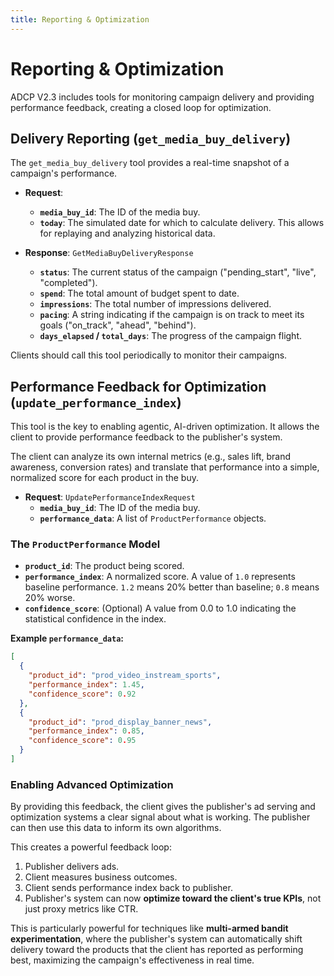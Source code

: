 ```yaml
---
title: Reporting & Optimization
---
```


# Reporting & Optimization

ADCP V2.3 includes tools for monitoring campaign delivery and providing performance feedback, creating a closed loop for optimization.

## Delivery Reporting (`get_media_buy_delivery`)

The `get_media_buy_delivery` tool provides a real-time snapshot of a campaign's performance.

- **Request**:
  - **`media_buy_id`**: The ID of the media buy.
  - **`today`**: The simulated date for which to calculate delivery. This allows for replaying and analyzing historical data.

- **Response**: `GetMediaBuyDeliveryResponse`
  - **`status`**: The current status of the campaign ("pending_start", "live", "completed").
  - **`spend`**: The total amount of budget spent to date.
  - **`impressions`**: The total number of impressions delivered.
  - **`pacing`**: A string indicating if the campaign is on track to meet its goals ("on_track", "ahead", "behind").
  - **`days_elapsed` / `total_days`**: The progress of the campaign flight.

Clients should call this tool periodically to monitor their campaigns.

## Performance Feedback for Optimization (`update_performance_index`)

This tool is the key to enabling agentic, AI-driven optimization. It allows the client to provide performance feedback to the publisher's system.

The client can analyze its own internal metrics (e.g., sales lift, brand awareness, conversion rates) and translate that performance into a simple, normalized score for each product in the buy.

- **Request**: `UpdatePerformanceIndexRequest`
  - **`media_buy_id`**: The ID of the media buy.
  - **`performance_data`**: A list of `ProductPerformance` objects.

### The `ProductPerformance` Model
- **`product_id`**: The product being scored.
- **`performance_index`**: A normalized score. A value of `1.0` represents baseline performance. `1.2` means 20% better than baseline; `0.8` means 20% worse.
- **`confidence_score`**: (Optional) A value from 0.0 to 1.0 indicating the statistical confidence in the index.

**Example `performance_data`:**
```json
[
  {
    "product_id": "prod_video_instream_sports",
    "performance_index": 1.45,
    "confidence_score": 0.92
  },
  {
    "product_id": "prod_display_banner_news",
    "performance_index": 0.85,
    "confidence_score": 0.95
  }
]
```

### Enabling Advanced Optimization

By providing this feedback, the client gives the publisher's ad serving and optimization systems a clear signal about what is working. The publisher can then use this data to inform its own algorithms.

This creates a powerful feedback loop:
1.  Publisher delivers ads.
2.  Client measures business outcomes.
3.  Client sends performance index back to publisher.
4.  Publisher's system can now **optimize toward the client's true KPIs**, not just proxy metrics like CTR.

This is particularly powerful for techniques like **multi-armed bandit experimentation**, where the publisher's system can automatically shift delivery toward the products that the client has reported as performing best, maximizing the campaign's effectiveness in real time.
